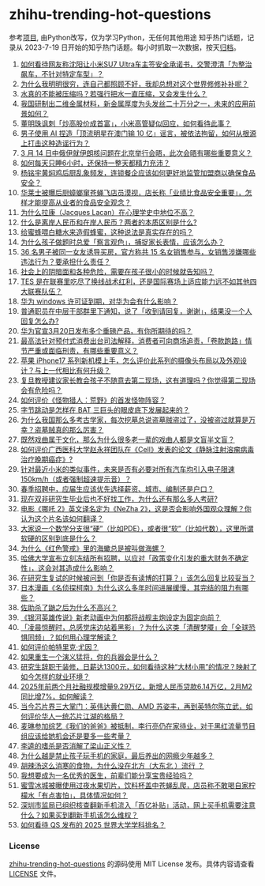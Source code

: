 # zhihu-trending-hot-questions
参考[项目](https://github.com/justjavac/zhihu-trending-hot-questions), 由Python改写，仅为学习Python，无任何其他用途
知乎热门话题，记录从 2023-7-19
日开始的知乎热门话题。每小时抓取一次数据，按天[归档](./data)。
<!-- BEGIN -->
<!-- 最后更新时间 2025-03-15 04:25:56.388232 -->
1. [如何看待网友称沈阳让小米SU7 Ultra车主签安全承诺书，交警澄清「为整治飙车，不针对特定车型」？](https://www.zhihu.com/question/14921277475)
1. [为什么我明明很穷，连自己都照顾不好，我却总想对这个世界修修补补呢？](https://www.zhihu.com/question/11480880756)
1. [水真的不能被压缩吗？若强行把水一直压缩，又会发生什么？](https://www.zhihu.com/question/11542801055)
1. [我国研制出二维金属材料，新金属厚度为头发丝二十万分之一，未来的应用前景如何？](https://www.zhihu.com/question/14840823230)
1. [董明珠讽刺「炒高股价成首富」，小米高管疑似回应，如何看待此事？](https://www.zhihu.com/question/14946902526)
1. [男子使用 AI 捏造「顶流明星在澳门输 10 亿」谣言，被依法拘留，如何从根源上打击这种造谣行为？](https://www.zhihu.com/question/14909588443)
1. [3 月 14 日中俄伊就伊朗核问题在北京举行会晤，此次会晤有哪些重要意义？](https://www.zhihu.com/question/14764998870)
1. [如何每天只睡6小时，还保持一整天都精力充沛？](https://www.zhihu.com/question/379478413)
1. [杨铭宇黄焖鸡后厨乱象频发，连锁餐企应该如何更好地监管加盟商以确保食品安全？](https://www.zhihu.com/question/14756966270)
1. [华莱士被曝后厨蟑螂窜苍蝇飞店员漠视，店长称「业绩比食品安全重要」，怎样才能提高从业者的食品安全观念？](https://www.zhihu.com/question/14976207998)
1. [为什么拉康（Jacques Lacan）在心理学史中地位不高？](https://www.zhihu.com/question/22291519)
1. [什么是离岸人民币和在岸人民币？两者的本质区别是什么?](https://www.zhihu.com/question/634792142)
1. [给蜜蜂喂白糖水来造假蜂蜜，这种说法是真实存在的吗？](https://www.zhihu.com/question/385149769)
1. [为什么孩子做题时总爱「察言观色」，捕捉家长表情，应该怎么办？](https://www.zhihu.com/question/14734719965)
1. [36 名男子被同一女友诱导买房，官方称共 15 名女销售参与，女销售涉嫌哪些违法行为？要承担什么责任？](https://www.zhihu.com/question/14888943887)
1. [社会上的阴暗面和各种危险，需要在孩子很小的时候就告知吗？](https://www.zhihu.com/question/12894602195)
1. [TES 是在联赛里吃尽了换线战术红利，还是国际赛场上适应能力远不如其他四大联赛队伍？](https://www.zhihu.com/question/14958797222)
1. [华为 windows 许可证到期，对华为会有什么影响？](https://www.zhihu.com/question/14837910553)
1. [普通职员在中层干部群里下通知，说了「收到请回复，谢谢」，结果没一个人回复怎么办?](https://www.zhihu.com/question/595526596)
1. [华为官宣3月20日发布多个重磅产品，有你所期待的吗？](https://www.zhihu.com/question/14882106912)
1. [最高法针对预付式消费出台司法解释，消费者可向商场追责，「卷款跑路」情节严重或面临刑责，有哪些重要意义？](https://www.zhihu.com/question/14918399144)
1. [苹果 iPhone17 系列新机模上手，怎么评价此系列的摄像头布局以及外观设计？与上一代相比有何升级？](https://www.zhihu.com/question/14593203755)
1. [复旦教授建议家长教会孩子不随意去第二现场，这有道理吗？你觉得第二现场会有危险吗？](https://www.zhihu.com/question/14875294127)
1. [如何评价《怪物猎人：荒野》的首发怪物阵容？](https://www.zhihu.com/question/13569266979)
1. [字节跳动是怎样在 BAT 三巨头的眼皮底下发展起来的？](https://www.zhihu.com/question/422443922)
1. [为什么我国那么多考古学家，每次挖墓总说盗墓贼盗过了，没被盗过就算是万幸？盗墓贼真的那么厉害？](https://www.zhihu.com/question/64914094)
1. [既然戏曲属于文化，那么为什么很多老一辈的戏曲人都是文盲半文盲？](https://www.zhihu.com/question/12855406498)
1. [如何评价广西医科大学赵永祥团队在《Cell》发表的论文《静脉注射溶瘤病毒治疗晚期癌症》?](https://www.zhihu.com/question/14810091628)
1. [针对最近小米的类似事件，未来是否有必要对所有汽车均引入电子限速150km/h（或者强制超速提示音）？](https://www.zhihu.com/question/14690171550)
1. [春季招聘中，应届生应该优先选择薪资、城市、编制还是户口？](https://www.zhihu.com/question/14487733877)
1. [现在双非研究生毕业后也不好找工作，为什么还有那么多人考研?](https://www.zhihu.com/question/13697574865)
1. [电影《哪吒 2》英文译名定为《NeZha 2》，这是否会影响外国观众理解？你认为这个片名该如何翻译？](https://www.zhihu.com/question/14844239296)
1. [大家说一个数学分支很“硬”（比如PDE），或者很“软”（比如代数），这里所谓软硬的区别到底是什么？](https://www.zhihu.com/question/538480576)
1. [为什么《红色警戒》里的海蠍总是被叫做海螺？](https://www.zhihu.com/question/597985387)
1. [哈佛大学宣布立刻冻结所有招聘，以应对「政策变化引发的重大财务不确定性」，这会对其造成什么影响？](https://www.zhihu.com/question/14687294305)
1. [在研究生复试的时候被问到「你是否有读博的打算？」该怎么回复比较妥当？](https://www.zhihu.com/question/14566594237)
1. [日本漫画《名侦探柯南》为什么这么多年时间进展缓慢，其完结的阻力有哪些？](https://www.zhihu.com/question/7789987260)
1. [佐助杀了鼬之后为什么不高兴？](https://www.zhihu.com/question/589878763)
1. [《银河英雄传说》新老动画中为何都将战舰主炮设定为固定向前？](https://www.zhihu.com/question/279889350)
1. [「凌晨惊醒时，总感觉床边站着黑影」？为什么这类「清醒梦魇」会「全球恐惧同频」？如何用心理学解读？](https://www.zhihu.com/question/14375497836)
1. [如何评价帕特里克·尤因？](https://www.zhihu.com/question/20863578)
1. [如果重生一个演义猛将，你的兵器会是什么？](https://www.zhihu.com/question/14712281333)
1. [研究生辞职干装修，日薪达1300元，如何看待这种“大材小用”的情况？映射了如今怎样的就业环境？](https://www.zhihu.com/question/14569802080)
1. [2025年前两个月社融规模增量9.29万亿，新增人民币贷款6.14万亿，2月M2同比增7%，如何解读？](https://www.zhihu.com/question/14953990007)
1. [当今芯片界三大掌门：英伟达黄仁勋、AMD 苏姿丰，再到英特尔陈立武，如何评价华人一统芯片江湖的格局？](https://www.zhihu.com/question/14821914445)
1. [麦琳参加综艺《我们的爸爸》被抵制，李行亮仍在家待业，对于黑红流量节目组应该给她机会还是要多一些考量？](https://www.zhihu.com/question/14828124748)
1. [李逵的嗜杀是否消解了梁山正义性？](https://www.zhihu.com/question/14674514584)
1. [为什么越是禁止孩子玩手机的家庭，最后养出的网瘾少年越多？](https://www.zhihu.com/question/11289592472)
1. [胡辣汤这么消寒的食物，为什么没在北方（大东北 ）流行 ？](https://www.zhihu.com/question/424263115)
1. [我想要成为一名优秀的医生，前辈们能分享宝贵经验吗？](https://www.zhihu.com/question/31127737)
1. [蜜雪冰城被曝使用过夜水果切片，饮料杯盖中苍蝇乱爬，店员称不敢喝自家柠檬水「有点害怕」，具体情况如何？](https://www.zhihu.com/question/14966285810)
1. [深圳市监局已组织核查翻新手机流入「百亿补贴」活动，网上买手机需要注意什么？如果买到翻新手机该怎么维权？](https://www.zhihu.com/question/14941816448)
1. [如何看待 QS 发布的 2025 世界大学学科排名？](https://www.zhihu.com/question/14840051388)
<!-- END -->
### License
[zhihu-trending-hot-questions](https://github.com/yaogengzhu/zhihu-trending-hot-questions)
的源码使用 MIT License 发布。具体内容请查看 [LICENSE](./LICENSE) 文件。
